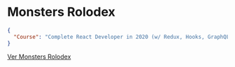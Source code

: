 # Monsters Rolodex

```json
{ 
  "Course": "Complete React Developer in 2020 (w/ Redux, Hooks, GraphQL)"
}
```

[Ver Monsters Rolodex](https://jrbytes.github.io/monsters-rolodex "Ver Monsters Rolodex")